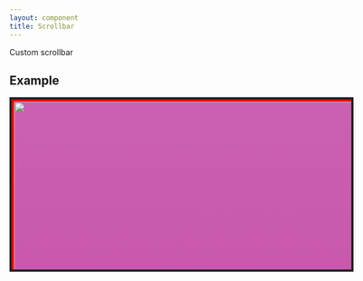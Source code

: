 ```yaml
---
layout: component
title: Scrollbar
---
```


Custom scrollbar

## Example

<style>
	.scrollbar{
		background: #f1f1f1;
		border-radius: 4px;
	}
	.scrollbar>.bar{
		position: sticky;
		background: #909190;
		border-radius: 4px;
		height: 100px;
		border: solid 1px rgba(109, 109, 109, 0.9);
	}
	.scrollbar>.bar:hover{
		background: #656565;
	}
	.scrollbar-vertical{
		width: 8px;
		height: 100%;
	}
</style>
<div component="scrollbar" style="width: 600px; height: 300px; border: solid 4px #222; background: #444; overflow-y: scroll;">
  <div style="width: 100%; height: 2000px; background: #cb60b3; background: linear-gradient(to bottom, #cb60b3 0%,#c146a1 50%,#a80077 51%,#db36a4 100%); border: solid 4px #f00;">
    <img src="../images/sample/2.jpg" style="object-fit: cover; width: 100%; height: 100%;" />
  </div>
</div>
